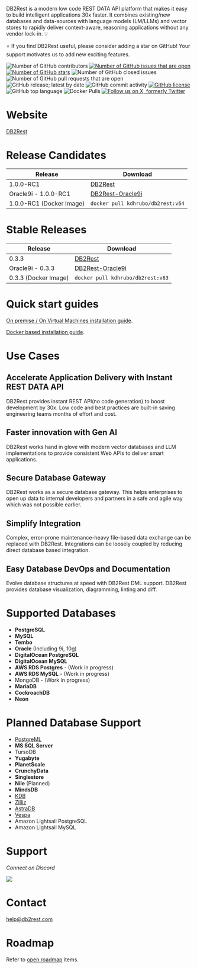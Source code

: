 DB2Rest is a modern low code REST DATA API platform that makes it easy to build intelligent applications 30x faster. 
It combines existing/new databases and data-sources with language models (LM/LLMs) and vector stores to rapidly 
deliver context-aware, reasoning applications without any vendor lock-in. :bulb:

:star: If you find DB2Rest useful, please consider adding a star on GitHub! Your support motivates us to add new exciting features.


![Number of GitHub contributors](https://img.shields.io/github/contributors/kdhrubo/db2rest)
[![Number of GitHub issues that are open](https://img.shields.io/github/issues/kdhrubo/db2rest)](https://github.com/kdhrubo/db2rest/issues)
[![Number of GitHub stars](https://img.shields.io/github/stars/kdhrubo/db2rest)](https://github.com/kdhrubo/db2rest/stargazers)
![Number of GitHub closed issues](https://img.shields.io/github/issues-closed/kdhrubo/db2rest)
![Number of GitHub pull requests that are open](https://img.shields.io/github/issues-pr-raw/kdhrubo/db2rest)
![GitHub release; latest by date](https://img.shields.io/github/v/release/kdhrubo/db2rest)
![GitHub commit activity](https://img.shields.io/github/commit-activity/m/kdhrubo/db2rest)
[![GitHub license](https://img.shields.io/github/license/kdhrubo/db2rest)](https://github.com/kdhrubo/db2rest)
![GitHub top language](https://img.shields.io/github/languages/top/kdhrubo/db2rest)
![Docker Pulls](https://img.shields.io/docker/pulls/kdhrubo/db2rest)
[![Follow us on X, formerly Twitter](https://img.shields.io/twitter/follow/db2rest?style=social)](https://twitter.com/db2rest)

# Website

[DB2Rest](https://db2rest.com)

# Release Candidates

| Release                  | Download                                                                    |
|--------------------------|-----------------------------------------------------------------------------|
| 1.0.0-RC1                | [DB2Rest](https://download.db2rest.com/db2rest-1.0.0-RC1.jar)               |
| Oracle9i - 1.0.0-RC1     | [DB2Rest-Oracle9i](https://download.db2rest.com/db2rest-oracle9i-0.3.3.jar) |
| 1.0.0-RC1 (Docker Image) | ` docker pull kdhrubo/db2rest:v64 `                                         |


# Stable Releases

| Release              | Download                                                                    |
|----------------------|-----------------------------------------------------------------------------|
| 0.3.3                | [DB2Rest](https://download.db2rest.com/db2rest-0.3.3.jar)                   |
| Oracle9i - 0.3.3     | [DB2Rest-Oracle9i](https://download.db2rest.com/db2rest-oracle9i-0.3.3.jar) |
| 0.3.3 (Docker Image) | ` docker pull kdhrubo/db2rest:v63 `                                         |

# Quick start guides

[On premise / On Virtual Machines installation guide](https://db2rest.com/docs/intro).

[Docker based installation guide](https://db2rest.com/docs/run-db2rest-on-docker).


# Use Cases 

## Accelerate Application Delivery with Instant REST DATA API

DB2Rest provides instant REST API(no code generation) to boost development by 30x. Low code and best practices are built-in saving engineering teams
months of effort and cost. 

## Faster innovation with Gen AI

DB2Rest works hand in glove with modern vector databases and LLM implementations to provide consistent Web APIs to deliver smart applications.

## Secure Database Gateway

DB2Rest works as a secure database gateway. This helps enterprises to open up data to internal developers and partners in a safe and agile way which was not possible earlier.

## Simplify Integration

Complex, error-prone maintenance-heavy file-based data exchange can be replaced with DB2Rest. Integrations can be loosely coupled by reducing direct database based integration.


## Easy Database DevOps and Documentation

Evolve database structures at speed with DB2Rest DML support. DB2Rest provides database visualization, diagramming, linting and diff.


# Supported Databases

- **PostgreSQL** 
- **MySQL**
- **Tembo** 
- **Oracle**  (Including 9i, 10g)
- **DigitalOcean PostgreSQL** 
- **DigitalOcean MySQL** 
- **AWS RDS Postgres** - (Work in progress)
- **AWS RDS MySQL** - (Work in progress)
- MongoDB - (Work in progress)
- **MariaDB**  
- **CockroachDB**
- **Neon**

# Planned Database Support

- [PostgreML](https://postgresml.org/) 
- **MS SQL Server**
- TursoDB
- **Yugabyte**
- **PlanetScale**
- **CrunchyData**
- **Singlestore**
- **Nile** (Planned)
- **MindsDB**
- [KDB](https://kdb.ai/)
- [Zilliz](https://zilliz.com/)
- [AstraDB](https://www.datastax.com/products/datastax-astra)
- [Vespa](https://vespa.ai/)
- Amazon Lightsail PostgreSQL
- Amazon Lightsail MySQL

# Support

*Connect on Discord*

[![](https://dcbadge.vercel.app/api/server/deQgNkgt8b?theme=discord)](https://discord.gg/gytFPNW656)


# Contact

<help@db2rest.com>


# Roadmap

Refer to [open roadmap](https://db2rest.com/roadmap/) items.

